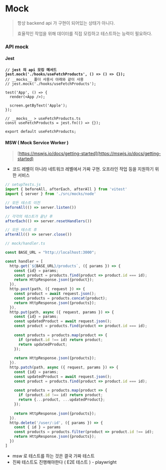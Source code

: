 # Mock

> 항상 backend api 가 구현이 되어있는 상태가 아니다.
>
> 효율적인 작업을 위해 데이터를 직접 모킹하고 테스트하는 능력이 필요하다.

### API mock

#### Jest

<pre class="language-typescript"><code class="lang-typescript"><strong>// jest 의 api 모킹 메서드
</strong><strong>jest.mock('./hooks/useFetchProducts', () => () => {});
</strong>// __mocks__ 폴더 사용시 아래와 같이 사용
// jest.mock('./hooks/useFetchProducts');

test('App', () => {
  render(&#x3C;App />);

  screen.getByText('Apple');
});

// __mocks__ > useFetchProducts.ts
const useFetchProducts = jest.fn(() => {});

export default useFetchProducts;
</code></pre>

#### MSW ( Mock Service Worker )

> [https://mswjs.io/docs/getting-started](https://mswjs.io/docs/getting-started)

* 코드 레벨이 아니라 네트워크 레벨에서 가짜 구현. 오프라인 작업 등을 지원하기 위한 서비스

```typescript
// setupTests.js
import { beforeAll, afterEach, afterAll } from 'vitest'
import { server } from './src/mocks/node'

// 모든 테스트 이전
beforeAll(() => server.listen())

// 각각의 테스트가 끝난 후
afterEach(() => server.resetHandlers())

// 모든 테스트 후
afterAll(() => server.close())
```

```typescript
// mock/handler.ts

const BASE_URL = "http://localhost:3000";

const handler = [
  http.get(`${BASE_URL}/products`, ({ params }) => {
    const {id} = params;
    const product = products.find(product => product.id === id);
    return HttpResponse.json({product});
  }),
  http.post(path, ({ request }) => {
    const product = await request.json();
    const products = products.concat(product);
    return HttpResponse.json({products});
  }),
  http.put(path, async ({ request, params }) => {
    const {id} = params;
    const updatedProduct = await request.json();
    const product = products.find(product => product.id === id);
    
    const products = products.map(product => {
      if (product.id !== id) return product;
      return updatedProduct;
    });
    
    return HttpResponse.json({products});
  }).
  http.patch(path, async ({ request, params }) => {
    const {id} = params;
    const updatedProduct = await request.json();
    const product = products.find(product => product.id === id);
    
    const products = products.map(product => {
      if (product.id !== id) return product;
      return {...product, ...updatedProduct};
    });
    
    return HttpResponse.json({products});
  }).
  http.delete('/user/:id', ({ params }) => {
    const { id } = params
    const products = products.filter(product => product.id !== id);
    return HttpResponse.json({products});
  })
]
```

* msw 로 테스트를 하는 것은 결국 가짜 테스트&#x20;
* 진짜 테스트도 진행해야한다 ( E2E 테스트 ) - playwright
